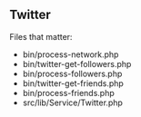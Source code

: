 ## Twitter

Files that matter:

- bin/process-network.php
- bin/twitter-get-followers.php
- bin/process-followers.php
- bin/twitter-get-friends.php
- bin/process-friends.php
- src/lib/Service/Twitter.php
